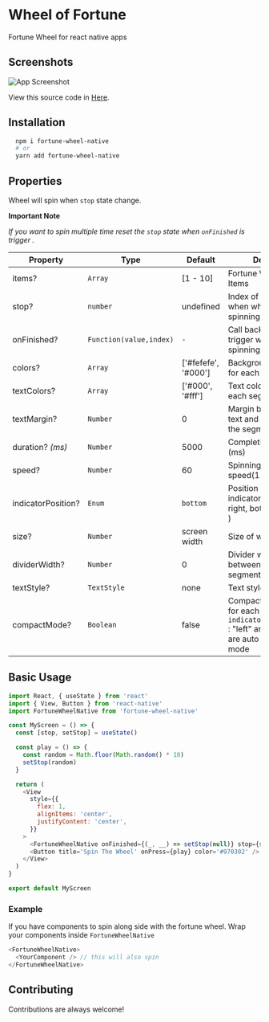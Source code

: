 # Wheel of Fortune

Fortune Wheel for react native apps

## Screenshots

![App Screenshot](https://raw.githubusercontent.com/ebrain-dev/fortune-wheel-native/master/images/fortunewheel.gif)

View this source code in [Here](https://github.com/ebrain-dev/fortune-wheel-native/tree/master/example).

## Installation

```bash
  npm i fortune-wheel-native
  # or
  yarn add fortune-wheel-native
```

## Properties

Wheel will spin when `stop` state change.

**Important Note**

_If you want to spin multiple time reset the `stop` state when `onFinished` is trigger ._

| Property           | Type                    | Default             | Desc                                                                                          |
| ------------------ | ----------------------- | ------------------- | --------------------------------------------------------------------------------------------- |
| items?             | `Array`                 | [1 - 10]            | Fortune Wheel Items                                                                           |
| stop?              | `number`                | undefined           | Index of segment when wheel spinning stop                                                     |
| onFinished?        | `Function(value,index)` | `-`                 | Call back to trigger when spinning stopped                                                    |
| colors?            | `Array`                 | ['#fefefe', '#000'] | Background color for each segment                                                             |
| textColors?        | `Array`                 | ['#000', '#fff']    | Text color for each segment                                                                   |
| textMargin?        | `Number`                | 0                   | Margin between text and center of the segment                                                 |
| duration? _(ms)_   | `Number`                | 5000                | Completion time (ms)                                                                          |
| speed?             | `Number`                | 60                  | Spinning speed(1-100)                                                                         |
| indicatorPosition? | `Enum`                  | `bottom`            | Position of indicator(top, right, bottom, left )                                              |
| size?              | `Number`                | screen width        | Size of wheel                                                                                 |
| dividerWidth?      | `Number`                | 0                   | Divider width between segments                                                                |
| textStyle?         | `TextStyle`             | none                | Text styles                                                                                   |
| compactMode?       | `Boolean`               | false               | Compact mode for each segment, `indicatorPosition` : "left" and "right" are auto compact mode |

## Basic Usage

```javascript
import React, { useState } from 'react'
import { View, Button } from 'react-native'
import FortuneWheelNative from 'fortune-wheel-native'

const MyScreen = () => {
  const [stop, setStop] = useState()

  const play = () => {
    const random = Math.floor(Math.random() * 10)
    setStop(random)
  }

  return (
    <View
      style={{
        flex: 1,
        alignItems: 'center',
        justifyContent: 'center',
      }}
    >
      <FortuneWheelNative onFinished={(_, __) => setStop(null)} stop={stop} />
      <Button title='Spin The Wheel' onPress={play} color='#970302' />
    </View>
  )
}

export default MyScreen
```

### Example

If you have components to spin along side with the fortune wheel. Wrap your components inside `FortuneWheelNative`

```javascript
<FortuneWheelNative>
  <YourComponent /> // this will also spin
</FortuneWheelNative>
```

## Contributing

Contributions are always welcome!
